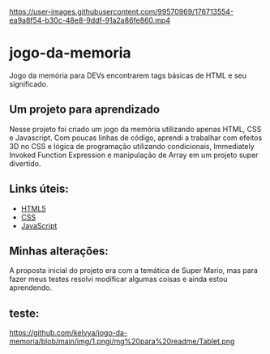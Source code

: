
https://user-images.githubusercontent.com/99570969/176713554-ea9a8f54-b30c-48e8-9ddf-91a2a86fe860.mp4

# jogo-da-memoria
Jogo da memória para DEVs encontrarem tags básicas de HTML e seu significado.

## Um projeto para aprendizado
Nesse projeto foi criado um jogo da memória utilizando apenas HTML, CSS e Javascript. Com poucas linhas de código, aprendi a trabalhar com efeitos 3D no CSS e lógica de programação utilizando condicionais, Immediately Invoked Function Expression e manipulação de Array em um projeto super divertido.

## Links úteis:
* [HTML5](https://www.w3schools.com/html/)
* [CSS](https://developer.mozilla.org/pt-BR/docs/Web/CSS)
* [JavaScript](https://developer.mozilla.org/pt-BR/docs/Web/JavaScript)

## Minhas alterações:
A proposta inicial do projeto era com a temática de Super Mario, mas para fazer meus testes resolvi modificar algumas coisas e ainda estou aprendendo.

## teste:
https://github.com/kelvya/jogo-da-memoria/blob/main/img/1.pngi/mg%20para%20readme/Tablet.png
